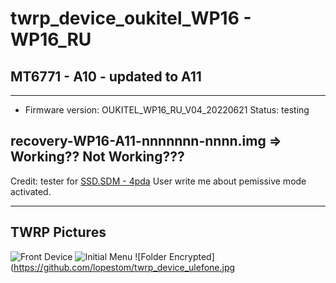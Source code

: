# twrp_device_oukitel_WP16 - WP16_RU
## MT6771 - A10 - updated to A11
---------------
- Firmware version: OUKITEL_WP16_RU_V04_20220621
Status: testing

recovery-WP16-A11-nnnnnnn-nnnn.img => Working?? Not Working???
------------------------------------

Credit: tester for [SSD.SDM - 4pda](https://4pda.to/forum/index.php?showuser=10823078)
User write me about pemissive mode activated.

--------------------------------
TWRP Pictures
-------------
![Front Device](https://cdn-files.kimovil.com/phone_front/0006/93/thumb_592509_phone_front_big.jpg)
![Initial Menu](https://github.com/lopestom/twrp_device_ulefone.jpg)
![Folder Encrypted](https://github.com/lopestom/twrp_device_ulefone.jpg


